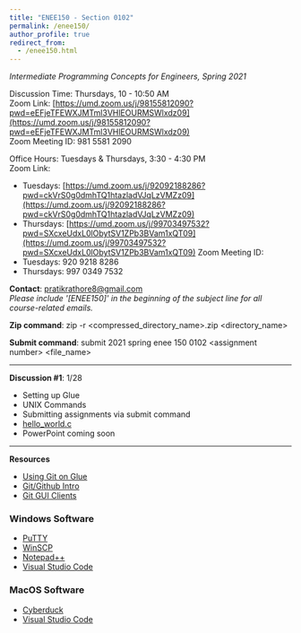 ```yaml
---
title: "ENEE150 - Section 0102"
permalink: /enee150/
author_profile: true
redirect_from:
  - /enee150.html
---
```

*Intermediate Programming Concepts for Engineers, Spring 2021*

Discussion Time: Thursdays, 10 - 10:50 AM<br>
Zoom Link: [https://umd.zoom.us/j/98155812090?pwd=eEFjeTFEWXJMTml3VHlEOURMSWlxdz09](https://umd.zoom.us/j/98155812090?pwd=eEFjeTFEWXJMTml3VHlEOURMSWlxdz09)<br>
Zoom Meeting ID: 981 5581 2090

Office Hours: Tuesdays & Thursdays, 3:30 - 4:30 PM<br>
Zoom Link:
- Tuesdays: [https://umd.zoom.us/j/92092188286?pwd=ckVrS0g0dmhTQ1htazladVJqLzVMZz09](https://umd.zoom.us/j/92092188286?pwd=ckVrS0g0dmhTQ1htazladVJqLzVMZz09)
- Thursdays: [https://umd.zoom.us/j/99703497532?pwd=SXcxeUdxL0lObytSV1ZPb3BVam1xQT09](https://umd.zoom.us/j/99703497532?pwd=SXcxeUdxL0lObytSV1ZPb3BVam1xQT09)
Zoom Meeting ID:
- Tuesdays: 920 9218 8286
- Thursdays: 997 0349 7532

**Contact**: <pratikrathore8@gmail.com><br>
*Please include '[ENEE150]' in the beginning of the subject line for all course-related emails.*

**Zip command**: zip -r \<compressed_directory_name\>.zip \<directory_name\>

**Submit command**: submit 2021 spring enee 150 0102 \<assignment number\> \<file_name\>

---

**Discussion \#1**: 1/28
- Setting up Glue
- UNIX Commands
- Submitting assignments via submit command
- [hello_world.c](https://pratikrathore8.github.io/files/enee150_files/hello_world.c)
- PowerPoint coming soon

---

**Resources**
- [Using Git on Glue](http://www.cs.umd.edu/~nelson/classes/resources/web/resources/gitTutorial.html)
- [Git/Github Intro](https://product.hubspot.com/blog/git-and-github-tutorial-for-beginners)
- [Git GUI Clients](https://git-scm.com/downloads/guis/)

### Windows Software
- [PuTTY](https://www.putty.org)
- [WinSCP](https://winscp.net/eng/index.php)
- [Notepad++](http://notepad-plus-plus.org)
- [Visual Studio Code](https://code.visualstudio.com)

### MacOS Software
- [Cyberduck](https://cyberduck.io)
- [Visual Studio Code](https://code.visualstudio.com)
